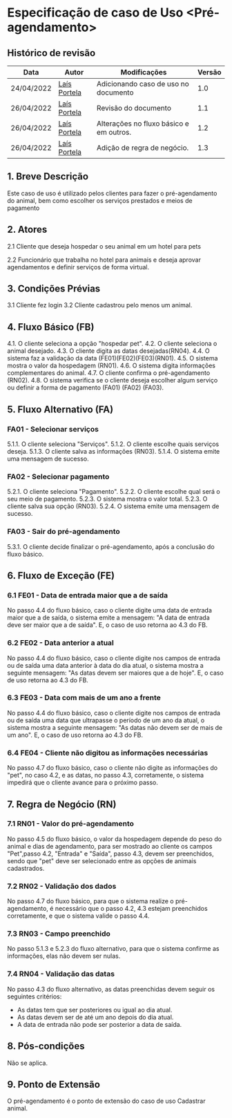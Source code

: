 # Especificação de caso de Uso <Pré-agendamento>

## Histórico de revisão
| Data       | Autor                                        | Modificações                      | Versão |
| ---------- | -------------------------------------------- | --------------------------------- | ------ |
| 24/04/2022 | [Laís Portela](https://github.com/laispa) |Adicionando caso de uso no documento | 1.0 |
| 26/04/2022 | [Laís Portela](https://github.com/laispa) |Revisão do documento | 1.1 |
| 26/04/2022 | [Laís Portela](https://github.com/laispa) |Alterações no fluxo básico e em outros.| 1.2 |
| 26/04/2022 | [Laís Portela](https://github.com/laispa) |Adição de regra de negócio.| 1.3 |
 
## 1. Breve Descrição
Este caso de uso é utilizado pelos clientes para fazer o pré-agendamento do animal, bem como escolher os serviços prestados e meios de pagamento
 
## 2. Atores
2.1 Cliente que deseja hospedar o seu animal em um hotel para pets
 
2.2 Funcionário que trabalha no hotel para animais e deseja aprovar agendamentos e definir serviços de forma virtual.
 
## 3. Condições Prévias
3.1 Cliente fez login
3.2 Cliente cadastrou pelo menos um animal.
 
## 4. Fluxo Básico (FB)
 
4.1. O cliente seleciona a opção "hospedar pet".
4.2. O cliente seleciona o animal desejado.
4.3. O cliente digita as datas desejadas(RN04).
4.4. O sistema faz a validação da data (FE01)(FE02)(FE03)(RN01).
4.5. O sistema mostra o valor da hospedagem (RN01).
4.6. O sistema digita informações complementares do animal.
4.7. O cliente confirma o pré-agendamento (RN02).
4.8. O sistema verifica se o cliente deseja escolher algum serviço ou definir a forma de pagamento (FA01) (FA02) (FA03).
 
## 5. Fluxo Alternativo (FA)
### FA01 - Selecionar serviços
5.1.1. O cliente seleciona "Serviços".
5.1.2. O cliente escolhe quais serviços deseja.
5.1.3. O cliente salva as informações (RN03).
5.1.4. O sistema emite uma mensagem de sucesso.
 
### FA02 - Selecionar pagamento
5.2.1. O cliente seleciona "Pagamento".
5.2.2. O cliente escolhe qual será o seu meio de pagamento.
5.2.3. O sistema mostra o valor total.
5.2.3. O cliente salva sua opção (RN03).
5.2.4. O sistema emite uma mensagem de sucesso.
 
### FA03 - Sair do pré-agendamento
5.3.1. O cliente decide finalizar o pré-agendamento, após a conclusão do fluxo básico.
 
## 6. Fluxo de Exceção (FE)
### 6.1 FE01 - Data de entrada maior que a de saída
No passo 4.4 do fluxo básico, caso o cliente digite uma data de entrada maior que a de saída, o sistema emite a mensagem: "A data de entrada deve ser maior que a de saída". E, o caso de uso retorna ao 4.3 do FB.
### 6.2 FE02 - Data anterior a atual
No passo 4.4 do fluxo básico, caso o cliente digite nos campos de entrada ou de saída uma data anterior à data do dia atual, o sistema mostra a seguinte mensagem: "As datas devem ser maiores que a de hoje".  E, o caso de uso retorna ao 4.3 do FB.
### 6.3 FE03 - Data com mais de um ano a frente
No passo 4.4 do fluxo básico, caso o cliente digite nos campos de entrada ou de saída uma data que ultrapasse o período de um ano da atual, o sistema mostra a seguinte mensagem: "As datas não devem ser de mais de um ano". E, o caso de uso retorna ao 4.3 do FB.
### 6.4 FE04 - Cliente não digitou as informações necessárias
No passo 4.7 do fluxo básico, caso o cliente não digite as informações do "pet", no caso 4.2, e as datas, no passo 4.3, corretamente, o sistema impedirá que o cliente avance para o próximo passo.
 
## 7. Regra de Negócio (RN)
### 7.1 RN01 - Valor do pré-agendamento
No passo 4.5 do fluxo básico, o valor da hospedagem depende do peso do animal e dias de agendamento, para ser mostrado ao cliente os campos "Pet",passo 4.2, "Entrada" e "Saída", passo 4.3, devem ser preenchidos, sendo que "pet" deve ser selecionado entre as opções de animais cadastrados.
### 7.2 RN02 - Validação dos dados
No passo 4.7 do fluxo básico, para que o sistema realize o pré-agendamento, é necessário que o passo 4.2, 4.3 estejam preenchidos corretamente, e que o sistema valide o passo 4.4.
### 7.3 RN03 - Campo preenchido
No passo 5.1.3 e 5.2.3 do fluxo alternativo, para que o sistema confirme as informações, elas não devem ser nulas.
### 7.4 RN04 - Validação das datas
No passo 4.3 do fluxo alternativo, as datas preenchidas devem seguir os seguintes critérios: 
- As datas tem que ser posteriores ou igual ao dia atual.
- As datas devem ser de até um ano depois do dia atual.
- A data de entrada não pode ser posterior a data de saída.
## 8. Pós-condições
 Não se aplica.
## 9. Ponto de Extensão
 O pré-agendamento é o ponto de extensão do caso de uso Cadastrar animal.
